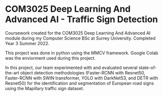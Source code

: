 # COM3025 Deep Learning And Advanced AI - Traffic Sign Detection

Coursework created for the COM3025 Deep Learning And Advanced AI module during my Computer Science BSc at Surrey University. Completed Year 3 Summer 2022.

This project was done in python using the MMCV framework. Google Colab was the enviorment used during this project.

In this project, our team experimented with and evaluated several state-of-the-art object detection methodologies (Faster-RCNN with Resnet50, Faster-RCNN with SWIN transformer, YOLO with DarkNet53, and DETR with Resnet50) for the identification and segmentation of European road signs using the Mapillary traffic sign dataset.

